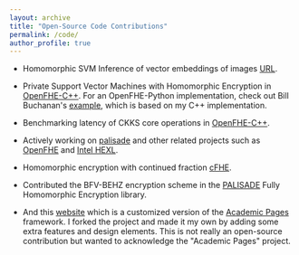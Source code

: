 ```yaml
---
layout: archive
title: "Open-Source Code Contributions"
permalink: /code/
author_profile: true
---
```


* Homomorphic SVM Inference of vector embeddings of images <a href="https://github.com/caesaretos/embed-svm-fhe" target="_blank" rel="noopener noreferrer">URL</a>.
  
* Private Support Vector Machines with Homomorphic Encryption in <a href="https://github.com/caesaretos/svm-fhe" target="_blank" rel="noopener noreferrer">OpenFHE-C++</a>. For an OpenFHE-Python implementation, check out Bill Buchanan's <a href="https://github.com/openfheorg/education/tree/main/openfhe_svm" target="_blank" rel="noopener noreferrer">example</a>, which is based on my C++ implementation.

* Benchmarking latency of CKKS core operations in <a href="https.com/caesaretos/OpenFHE-Benchmarks" target="_blank" rel="noopener noreferrer">OpenFHE-C++</a>.
  
* Actively working on <a href="https://gitlab.com/palisade/palisade-development" target="_blank" rel="noopener noreferrer">palisade</a> and other related projects such as <a href="https://github.com/openfheorg/openfhe-development" target="_blank" rel="noopener noreferrer">OpenFHE</a> and <a href="https://github.com/openfheorg/openfhe-hexl" target="_blank" rel="noopener noreferrer">Intel HEXL</a>.
  
* Homomorphic encryption with continued fraction <a href="https://github.com/heewon-chung/cfhe" target="_blank" rel="noopener noreferrer">cFHE</a>.
  
* Contributed the BFV-BEHZ encryption scheme in the <a href="https://palisade-crypto.org/" target="_blank" rel="noopener noreferrer">PALISADE</a> Fully Homomorphic Encryption library.
  
* And this <a href="https://www.ahmadalbadawi.com" target="_blank" rel="noopener noreferrer">website</a> which is a customized version of the [Academic Pages](https://github.com/academicpages/academicpages.github.io) framework. I forked the project and made it my own by adding some extra features and design elements. This is not really an open-source contribution but wanted to acknowledge the "Academic Pages" project.
